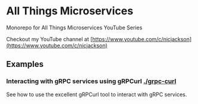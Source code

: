 # All Things Microservices
Monorepo for All Things Microservices YouTube Series

Checkout my YouTube channel at [https://www.youtube.com/c/nicjackson](https://www.youtube.com/c/nicjackson)

## Examples

### Interacting with gRPC services using gRPCurl [./grpc-curl](./grpc-curl)
See how to use the excellent gRPCurl tool to interact with gRPC services.
